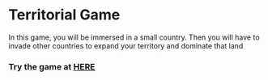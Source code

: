 # Territorial Game
In this game, you will be immersed in a small country. Then you will have to invade other countries to expand your territory and dominate that land

### Try the game at [HERE](https://dinhphongne.github.io/Territorial-Game/)

